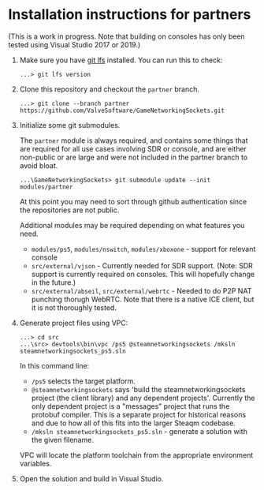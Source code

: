 # Installation instructions for partners

(This is a work in progress.  Note that building on consoles has only been tested using Visual Studio 2017 or 2019.)

1. Make sure you have [git lfs](https://git-lfs.com/) installed.  You can run this to check:

    ```
    ...> git lfs version
    ```

2. Clone this repository and checkout the `partner` branch.

    ```
    ...> git clone --branch partner https://github.com/ValveSoftware/GameNetworkingSockets.git
    ```

3. Initialize some git submodules.

    The `partner` module is always required, and contains some things that
    are required for all use cases involving SDR or console, and are either non-public
    or are large and were not included in the partner branch to avoid bloat.

    ```
    ...\GameNetworkingSockets> git submodule update --init modules/partner
    ```

    At this point you may need to sort through github authentication since the repositories
    are not public.

    Additional modules may be required depending on what features you need.
    - `modules/ps5`, `modules/nswitch`, `modules/xboxone` - support for relevant console
    - `src/external/vjson` - Currently needed for SDR support.  (Note: SDR support is currently
      required on consoles.  This will hopefully change in the future.)
    - `src/external/abseil`, `src/external/webrtc` - Needed to do P2P NAT punching thorugh WebRTC.
      Note that there is a native ICE client, but it is not thoroughly tested.

4. Generate project files using VPC:

    ```
    ...> cd src
    ...\src> devtools\bin\vpc /ps5 @steamnetworkingsockets /mksln steamnetworkingsockets_ps5.sln
    ```

    In this command line:
    - `/ps5` selects the target platform.
    - `@steamnetworkingsockets` says 'build the steamnetworkingsockets project (the client library) and any dependent projects'.  Currently the only dependent project is a "messages" project that runs the protobuf compiler.  This is a separate project for historical reasons and due to how all of this fits into the larger Steaqm codebase.
    - `/mksln steamnetworkingsockets_ps5.sln` - generate a solution with the given filename.

    VPC will locate the platform toolchain from the appropriate environment variables.

5. Open the solution and build in Visual Studio.